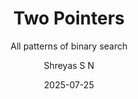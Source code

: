 ---
layout:     post
title:      "Two Pointers"
subtitle:   "All patterns of binary search"
date:       2025-07-25
author:     "Shreyas S N"
header-img: "img/post-bg-re-vs-ng2.jpg"
header-mask: 0.3
catalog:    true
tags:
    - C++
    - Algorithms
---